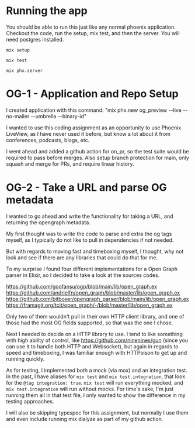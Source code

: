 # Running the app

You should be able to run this just like any normal phoenix application. Checkout the code, run the setup, mix test, and then the server. You will need postgres installed.

```
mix setup

mix test

mix phx.server
```

# OG-1 - Application and Repo Setup

I created application with this command: "mix phx.new og_preview --live --no-mailer --umbrella --binary-id"

I wanted to use this coding assignment as an opportunity to use Phoenix LiveView, as I have never used it before, but know a lot about it from conferences, podcasts, blogs, etc.

I went ahead and added a github action for on_pr, so the test suite would be required to pass before merges. Also setup branch protection for main, only squash and merge for PRs, and require linear history.

# OG-2 - Take a URL and parse OG metadata

I wanted to go ahead and write the functionality for taking a URL, and returning the opengraph metadata.

My first thought was to write the code to parse and extra the og tags myself, as I typically do not like to pull in dependencies if not needed. 

But with regards to moving fast and timeboxing myself, I thought, why not look and see if there are any libraries that could do that for me. 

To my surprise I found four different implementations for a Open Graph parser in Elixir, so I decided to take a look at the sources codes.

https://github.com/goofansu/ogp/blob/main/lib/open_graph.ex
https://github.com/andrielfn/open_graph/blob/master/lib/open_graph.ex
https://github.com/bitboxer/opengraph_parser/blob/main/lib/open_graph.ex
https://framagit.org/tcit/open_graph/-/blob/master/lib/open_graph.ex

Only two of them wouldn't pull in their own HTTP client library, and one of those had the most OG fields supported, so that was the one I chose.

Next I needed to decide on a HTTP library to use. I tend to like something with high ability of control, like https://github.com/ninenines/gun (since you can use it to handle both HTTP and Websocket), but again in regards to speed and timeboxing, I was familiar enough with HTTPoison to get up and running quickly.

As for testing, I implemented both a mock (via mox) and an integration test. In the past, I have aliases for `mix test` and `mix test.integration`, that look for the `@tag integration: true`. `mix test` will run everything mocked, and `mix test.integration` will run without mocks. For time's sake, I'm just running them all in that test file, I only wanted to show the difference in my testing approaches.

I will also be skipping typespec for this assignment, but normally I use them and even include running mix dialyze as part of my github action.